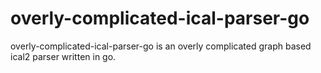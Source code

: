 # overly-complicated-ical-parser-go

overly-complicated-ical-parser-go is an overly complicated graph based ical2 parser written in go.
